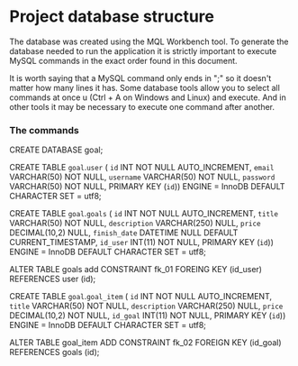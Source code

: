# Project database structure

The database was created using the MQL Workbench tool. To generate the database needed to run the application it is strictly important to execute MySQL commands in the exact order found in this document.

It is worth saying that a MySQL command only ends in ";" so it doesn't matter how many lines it has. Some database tools allow you to select all commands at once u (Ctrl + A on Windows and Linux) and execute. And in other tools it may be necessary to execute one command after another.

### The commands

CREATE DATABASE goal;

CREATE TABLE `goal`.`user` (
  `id` INT NOT NULL AUTO_INCREMENT,
  `email` VARCHAR(50) NOT NULL,
  `username` VARCHAR(50) NOT NULL,
  `password` VARCHAR(50) NOT NULL,
  PRIMARY KEY (`id`))
ENGINE = InnoDB
DEFAULT CHARACTER SET = utf8;

CREATE TABLE `goal`.`goals` (
  `id` INT NOT NULL AUTO_INCREMENT,
  `title` VARCHAR(50) NOT NULL,
  `description` VARCHAR(250) NULL,
  `price` DECIMAL(10,2) NULL,
  `finish_date` DATETIME NULL DEFAULT CURRENT_TIMESTAMP,
  `id_user` INT(11) NOT NULL,
  PRIMARY KEY (`id`))
ENGINE = InnoDB
DEFAULT CHARACTER SET = utf8;

ALTER TABLE goals add CONSTRAINT fk_01 FOREING KEY (id_user) REFERENCES user (id);

CREATE TABLE `goal`.`goal_item` (
  `id` INT NOT NULL AUTO_INCREMENT,
  `title` VARCHAR(50) NOT NULL,
  `description` VARCHAR(250) NULL,
  `price` DECIMAL(10,2) NOT NULL,
  `id_goal` INT(11) NOT NULL,
  PRIMARY KEY (`id`))
ENGINE = InnoDB
DEFAULT CHARACTER SET = utf8;

ALTER TABLE goal_item ADD CONSTRAINT fk_02 FOREIGN KEY (id_goal) REFERENCES goals (id);
